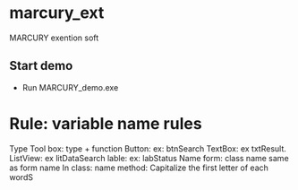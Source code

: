 # marcury_ext
MARCURY exention soft

## Start demo
- Run MARCURY_demo.exe

# Rule: variable name rules
Type Tool box: type + function
	Button: ex: btnSearch
	TextBox: ex txtResult.
	ListView: ex litDataSearch
	lable: ex: labStatus
Name form: class name same as form name
In class: name method: Capitalize the first letter of each wordS